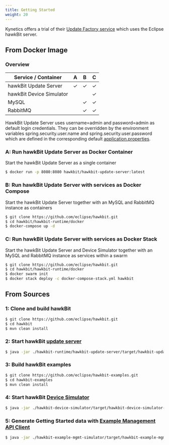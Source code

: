 ```yaml
---
title: Getting Started
weight: 20
---
```


Kynetics offers a trial of their <a href="https://www.kynetics.com/android-ota-mdm">Update Factory service</a> which uses the Eclipse hawkBit server.

## From Docker Image

### Overview

| Service / Container | A | B | C |
|---|---|---|---|
| hawkBit Update Server |  &#10003; | &#10003; | &#10003; |
| hawkBit Device Simulator |   |  | &#10003; |
| MySQL |  | &#10003; | &#10003; |
| RabbitMQ |  | &#10003; | &#10003; |

HawkBit Update Server uses username=admin and password=admin as default login credentials. They can be overridden by the environment variables spring.security.user.name and spring.security.user.password which are defined in the corresponding default [application.properties](hawkbit-runtime/hawkbit-update-server/src/main/resources/application.properties).

### A: Run hawkBit Update Server as Docker Container

Start the hawkBit Update Server as a single container

```bash
$ docker run -p 8080:8080 hawkbit/hawkbit-update-server:latest
```

### B: Run hawkBit Update Server with services as Docker Compose

Start the hawkBit Update Server together with an MySQL and RabbitMQ instance as containers

```bash
$ git clone https://github.com/eclipse/hawkbit.git
$ cd hawkbit/hawkbit-runtime/docker
$ docker-compose up -d
```

### C: Run hawkBit Update Server with services as Docker Stack

Start the hawkBit Update Server and Device Simulator together with an MySQL and RabbitMQ instance as services within a swarm

```bash
$ git clone https://github.com/eclipse/hawkbit.git
$ cd hawkbit/hawkbit-runtime/docker
$ docker swarm init
$ docker stack deploy -c docker-compose-stack.yml hawkbit
```

## From Sources

### 1: Clone and build hawkBit
```sh
$ git clone https://github.com/eclipse/hawkbit.git
$ cd hawkbit
$ mvn clean install
```

### 2: Start hawkBit [update server](https://github.com/eclipse/hawkbit/tree/master/hawkbit-runtime/hawkbit-update-server)

```sh
$ java -jar ./hawkbit-runtime/hawkbit-update-server/target/hawkbit-update-server-#version#-SNAPSHOT.jar
```

### 3: Build hawkBit examples

```sh
$ git clone https://github.com/eclipse/hawkbit-examples.git
$ cd hawkbit-examples
$ mvn clean install
```

### 4: Start hawkBit [Device Simulator](https://github.com/eclipse/hawkbit-examples/tree/master/hawkbit-device-simulator)
```sh
$ java -jar ./hawkbit-device-simulator/target/hawkbit-device-simulator-#version#.jar
```

### 5: Generate Getting Started data with [Example Management API Client](https://github.com/eclipse/hawkbit-examples/tree/master/hawkbit-example-mgmt-simulator)

```sh
$ java -jar ./hawkbit-example-mgmt-simulator/target/hawkbit-example-mgmt-simulator-#version#.jar
```
